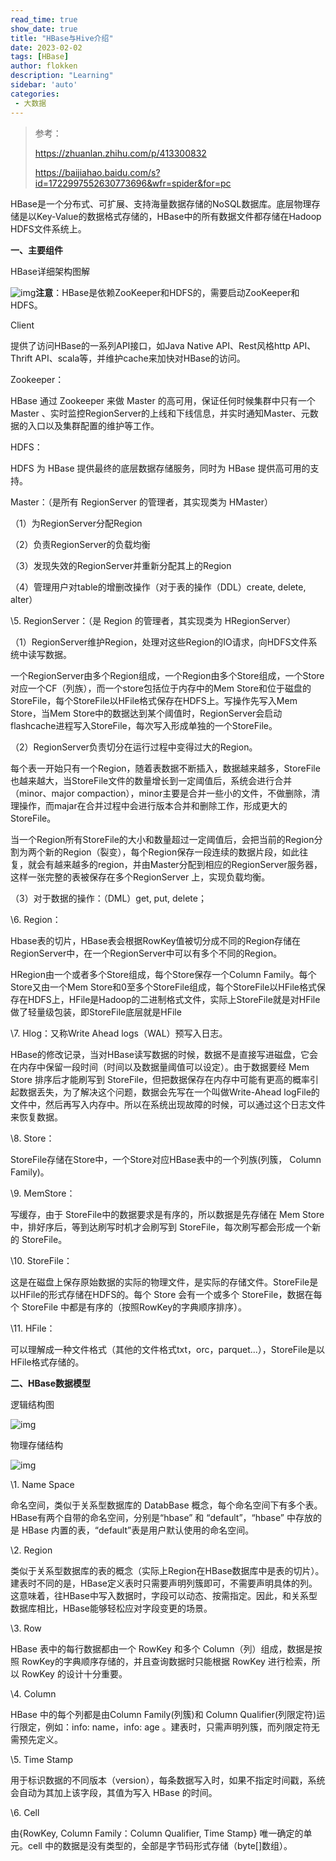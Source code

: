 ```yaml
---
read_time: true
show_date: true
title: "HBase与Hive介绍"
date: 2023-02-02
tags: [HBase]
author: flokken
description: "Learning"
sidebar: 'auto'
categories: 
 - 大数据
---
```


>参考：
>
>https://zhuanlan.zhihu.com/p/413300832
>
>https://baijiahao.baidu.com/s?id=1722997552630773696&wfr=spider&for=pc

HBase是一个分布式、可扩展、支持海量数据存储的NoSQL数据库。底层物理存储是以Key-Value的数据格式存储的，HBase中的所有数据文件都存储在Hadoop HDFS文件系统上。

**一、主要组件**



HBase详细架构图解



![img](https://pic.rmb.bdstatic.com/bjh/down/c4221555e65fd6d066fb7920dd4302f1.png)**注意**：HBase是依赖ZooKeeper和HDFS的，需要启动ZooKeeper和HDFS。

Client

提供了访问HBase的一系列API接口，如Java Native API、Rest风格http API、Thrift API、scala等，并维护cache来加快对HBase的访问。

Zookeeper：

HBase 通过 Zookeeper 来做 Master 的高可用，保证任何时候集群中只有一个Master 、实时监控RegionServer的上线和下线信息，并实时通知Master、元数据的入口以及集群配置的维护等工作。

HDFS：

HDFS 为 HBase 提供最终的底层数据存储服务，同时为 HBase 提供高可用的支持。

Master：（是所有 RegionServer 的管理者，其实现类为 HMaster）

（1）为RegionServer分配Region





（2）负责RegionServer的负载均衡





（3）发现失效的RegionServer并重新分配其上的Region





（4）管理用户对table的增删改操作（对于表的操作（DDL）create, delete, alter）





\5. RegionServer：（是 Region 的管理者，其实现类为 HRegionServer）





（1）RegionServer维护Region，处理对这些Region的IO请求，向HDFS文件系统中读写数据。





一个RegionServer由多个Region组成，一个Region由多个Store组成，一个Store对应一个CF（列族），而一个store包括位于内存中的Mem Store和位于磁盘的StoreFile，每个StoreFile以HFile格式保存在HDFS上。写操作先写入Mem Store，当Mem Store中的数据达到某个阈值时，RegionServer会启动flashcache进程写入StoreFile，每次写入形成单独的一个StoreFile。





（2）RegionServer负责切分在运行过程中变得过大的Region。





每个表一开始只有一个Region，随着表数据不断插入，数据越来越多，StoreFile也越来越大，当StoreFile文件的数量增长到一定阈值后，系统会进行合并（minor、major compaction），minor主要是合并一些小的文件，不做删除，清理操作，而majar在合并过程中会进行版本合并和删除工作，形成更大的StoreFile。





当一个Region所有StoreFile的大小和数量超过一定阈值后，会把当前的Region分割为两个新的Region（裂变），每个Region保存一段连续的数据片段，如此往复，就会有越来越多的region，并由Master分配到相应的RegionServer服务器，这样一张完整的表被保存在多个RegionServer 上，实现负载均衡。





（3）对于数据的操作：（DML）get, put, delete；





\6. Region：





Hbase表的切片，HBase表会根据RowKey值被切分成不同的Region存储在RegionServer中，在一个RegionServer中可以有多个不同的Region。





HRegion由一个或者多个Store组成，每个Store保存一个Column Family。每个Store又由一个Mem Store和0至多个StoreFile组成，每个StoreFile以HFile格式保存在HDFS上，HFile是Hadoop的二进制格式文件，实际上StoreFile就是对HFile做了轻量级包装，即StoreFile底层就是HFile





\7. Hlog：又称Write Ahead logs（WAL）预写入日志。





HBase的修改记录，当对HBase读写数据的时候，数据不是直接写进磁盘，它会在内存中保留一段时间（时间以及数据量阈值可以设定）。由于数据要经 Mem Store 排序后才能刷写到 StoreFile，但把数据保存在内存中可能有更高的概率引起数据丢失，为了解决这个问题，数据会先写在一个叫做Write-Ahead logFile的文件中，然后再写入内存中。所以在系统出现故障的时候，可以通过这个日志文件来恢复数据。





\8. Store：





StoreFile存储在Store中，一个Store对应HBase表中的一个列族(列簇， Column Family)。





\9. MemStore：





写缓存，由于 StoreFile中的数据要求是有序的，所以数据是先存储在 Mem Store 中，排好序后，等到达刷写时机才会刷写到 StoreFile，每次刷写都会形成一个新的 StoreFile。





\10. StoreFile：





这是在磁盘上保存原始数据的实际的物理文件，是实际的存储文件。StoreFile是以HFile的形式存储在HDFS的。每个 Store 会有一个或多个 StoreFile，数据在每个 StoreFile 中都是有序的（按照RowKey的字典顺序排序）。





\11. HFile：





可以理解成一种文件格式（其他的文件格式txt，orc，parquet...），StoreFile是以HFile格式存储的。





**二、HBase数据模型**





逻辑结构图



![img](https://typora-1309665611.cos.ap-nanjing.myqcloud.com/typora/6a600c338744ebf891874bc205d51d236159a70b.png@f_auto)



物理存储结构



![img](https://pics4.baidu.com/feed/d31b0ef41bd5ad6e9fb6ace94ce7f3d2b6fd3c18.png@f_auto?token=97aa6f1dd98dd042fbf98afc102940f3)



\1. Name Space





命名空间，类似于关系型数据库的 DatabBase 概念，每个命名空间下有多个表。HBase有两个自带的命名空间，分别是“hbase” 和 “default”，“hbase” 中存放的是 HBase 内置的表，“default”表是用户默认使用的命名空间。





\2. Region





类似于关系型数据库的表的概念（实际上Region在HBase数据库中是表的切片）。建表时不同的是，HBase定义表时只需要声明列簇即可，不需要声明具体的列。这意味着，往HBase中写入数据时，字段可以动态、按需指定。因此，和关系型数据库相比，HBase能够轻松应对字段变更的场景。





\3. Row





HBase 表中的每行数据都由一个 RowKey 和多个 Column（列）组成，数据是按照 RowKey的字典顺序存储的，并且查询数据时只能根据 RowKey 进行检索，所以 RowKey 的设计十分重要。





\4. Column





HBase 中的每个列都是由Column Family(列簇)和 Column Qualifier(列限定符)运行限定，例如：info: name，info: age 。建表时，只需声明列簇，而列限定符无需预先定义。





\5. Time Stamp





用于标识数据的不同版本（version），每条数据写入时，如果不指定时间戳，系统会自动为其加上该字段，其值为写入 HBase 的时间。





\6. Cell





由{RowKey, Column Family：Column Qualifier, Time Stamp} 唯一确定的单元。cell 中的数据是没有类型的，全部是字节码形式存储（byte[]数组）。